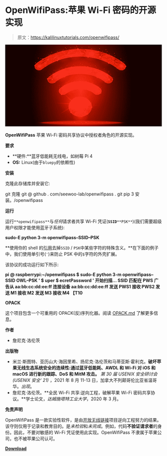 # OpenWifiPass:苹果 Wi-Fi 密码的开源实现

> 原文：<https://kalilinuxtutorials.com/openwifipass/>

[![OpenWifiPass : An Open Source Implementation Of Apple’s Wi-Fi Password](img/30d4ca1325656117f5baef08e968e561.png "OpenWifiPass : An Open Source Implementation Of Apple’s Wi-Fi Password")](https://1.bp.blogspot.com/-TwAlqwnwNrM/YD6NIcJ9EQI/AAAAAAAAIa0/mKuF-bI9HYsKBBM1pU-T764jY_gAjI1-QCLcBGAsYHQ/s728/wifi%25281%2529.png)

**OpenWifiPass** 苹果 Wi-Fi 密码共享协议中授权者角色的开源实现。

**要求**

*   **硬件:**蓝牙低能耗无线电，如树莓 Pi 4
*   **OS:** Linux(由于`bluepy`的依赖性)

**安装**

克隆此存储库并安装它:

git 克隆 git @ github . com/seewoo-lab/openwifipass . git
pip 3 安装。/openwifipass

**运行**

运行`**openwifipass**`与*任何*请求者共享 Wi-Fi 凭证(**`SSID`**`**PSK**`)(我们需要超级用户权限才能使用蓝牙子系统):

**sudo-E python 3-m openwifipass–SSID<SSID>–PSK<PSK>**

**使用你的 shell 的[引用](https://www.gnu.org/savannah-checkouts/gnu/bash/manual/bash.html#Quoting)去掉`SSID` / `PSK`中某些字符的特殊含义。**在下面的例子中，我们使用单引号(`'`)来防止 PSK 中的`$`字符的外壳扩展。

该协议的成功运行如下所示:

**pi @ raspberrypi:~/openwifipass $ sudo-E python 3-m openwifipass–SSID OWL–PSK ' $ uper $ ecretPassword '
开始扫描…
SSID 匹配在 PWS 广告从 aa:bb:cc:dd:ee:ff
连接设备 aa:bb:cc:dd:ee:ff
发送 PWS1
接收 PWS2
发送 M1
接收 M2
发送 M3
接收 M4 【T10**

**OPACK**

这个项目包含一个可重用的 OPACK(反)序列化器。阅读 [OPACK.md](https://github.com/seemoo-lab/openwifipass/blob/main/OPACK.md) 了解更多信息。

**作者**

*   詹尼克·洛伦茨

**出版物**

*   米兰·斯图特、亚历山大·海因里希、扬尼克·洛伦茨和马蒂亚斯·霍利克。**破坏苹果无线生态系统安全的连续性:通过蓝牙低能耗、AWDL 和 Wi-Fi 对 iOS 和 macOS 进行新的跟踪、DoS 和 MitM 攻击。** *第 30 届 USENIX 安全研讨会(USENIX 安全' 21)* ，2021 年 8 月 11-13 日，加拿大不列颠哥伦比亚省温哥华。*出现*。
*   詹尼克·洛伦茨。**全民 Wi-Fi 共享:逆向工程，破解苹果 Wi-Fi 密码共享协议。**学士论文，*达姆施塔特工业大学*，2020 年 3 月。

**免责声明**

OpenWifiPass 是一款实验性软件，是由[开放无线链接](https://owlink.org)项目逆向工程努力的结果。该守则仅用于记录和教育目的。是*未检验*和*未完成*。例如，代码**不验证请求者**的身份。因此，不要对敏感的 Wi-Fi 凭证使用此实现。OpenWifiPass 不隶属于苹果公司，也不被苹果公司认可。

[**Download**](https://github.com/seemoo-lab/openwifipass)